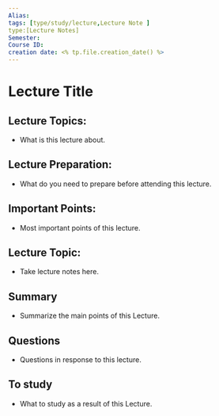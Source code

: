 ```yaml
---
Alias:
tags: [type/study/lecture,Lecture Note ]
type:[Lecture Notes]
Semester:
Course ID: 
creation date: <% tp.file.creation_date() %>
---
```


# Lecture Title

## Lecture Topics:

- What is this lecture about.

## Lecture Preparation:

- What do you need to prepare before attending this lecture.

## Important Points:

- Most important points of this lecture.

## Lecture Topic:

- Take lecture notes here.

## Summary

- Summarize the main points of this Lecture.

## Questions

- Questions in response to this lecture.

## To study

- What to study as a result of this Lecture.

